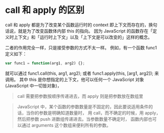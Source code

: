 # call 和 apply 的区别
call 和 apply 都是为了改变某个函数运行时的 context 即上下文而存在的，换句话说，就是为了改变函数体内部 this 的指向。
因为 JavaScript 的函数存在「定义时上下文」和「运行时上下文」以及「上下文是可以改变的」这样的概念。

二者的作用完全一样，只是接受参数的方式不太一样。
例如，有一个函数 func1 定义如下：
```js
var func1 = function(arg1, arg2) {};
```
就可以通过 func1.call(this, arg1, arg2); 
或者 func1.apply(this, [arg1, arg2]); 来调用。
其中 this 是你想指定的上下文，他可以任何一个 JavaScript 对象(JavaScript 中一切皆对象)，

> call 需要把参数按顺序传递进去，而 apply 则是把参数放在数组里

> JavaScript 中，某个函数的参数数量是不固定的，因此要说适用条件的话，当你的参数是明确知道数量时，
用 call，而不确定的时候，用 apply，然后把参数 push 进数组传递进去。当参数数量不确定时，
函数内部也可以通过 arguments 这个数组来便利所有的参数。
